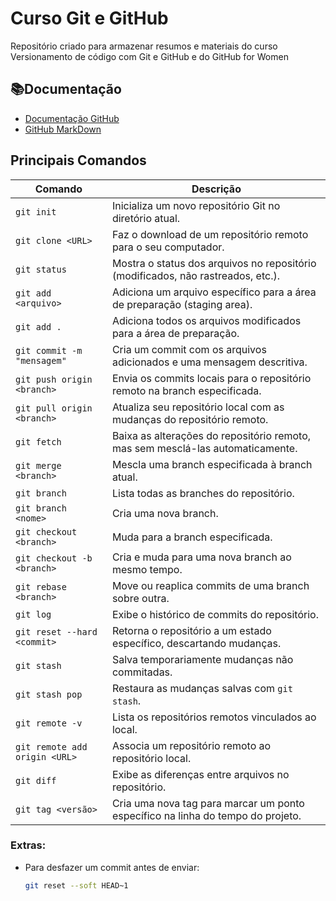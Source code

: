 
# Curso Git e GitHub

Repositório criado para armazenar resumos e materiais do curso Versionamento de código com Git e GitHub e do GitHub for Women

## 📚Documentação

- [Documentação GitHub](https://docs.github.com/pt)
- [GitHub MarkDown](https://docs.github.com/pt/get-started/writing-on-github/getting-started-with-writing-and-formatting-on-github/basic-writing-and-formatting-syntax)

## Principais Comandos

| Comando         | Descrição |
|----------------|-----------|
| `git init`     | Inicializa um novo repositório Git no diretório atual. |
| `git clone <URL>` | Faz o download de um repositório remoto para o seu computador. |
| `git status`   | Mostra o status dos arquivos no repositório (modificados, não rastreados, etc.). |
| `git add <arquivo>` | Adiciona um arquivo específico para a área de preparação (staging area). |
| `git add .`    | Adiciona todos os arquivos modificados para a área de preparação. |
| `git commit -m "mensagem"` | Cria um commit com os arquivos adicionados e uma mensagem descritiva. |
| `git push origin <branch>` | Envia os commits locais para o repositório remoto na branch especificada. |
| `git pull origin <branch>` | Atualiza seu repositório local com as mudanças do repositório remoto. |
| `git fetch`    | Baixa as alterações do repositório remoto, mas sem mesclá-las automaticamente. |
| `git merge <branch>` | Mescla uma branch especificada à branch atual. |
| `git branch`   | Lista todas as branches do repositório. |
| `git branch <nome>` | Cria uma nova branch. |
| `git checkout <branch>` | Muda para a branch especificada. |
| `git checkout -b <branch>` | Cria e muda para uma nova branch ao mesmo tempo. |
| `git rebase <branch>` | Move ou reaplica commits de uma branch sobre outra. |
| `git log`      | Exibe o histórico de commits do repositório. |
| `git reset --hard <commit>` | Retorna o repositório a um estado específico, descartando mudanças. |
| `git stash`    | Salva temporariamente mudanças não commitadas. |
| `git stash pop` | Restaura as mudanças salvas com `git stash`. |
| `git remote -v` | Lista os repositórios remotos vinculados ao local. |
| `git remote add origin <URL>` | Associa um repositório remoto ao repositório local. |
| `git diff`     | Exibe as diferenças entre arquivos no repositório. |
| `git tag <versão>` | Cria uma nova tag para marcar um ponto específico na linha do tempo do projeto. |

### Extras:
- Para desfazer um commit antes de enviar:  
  ```bash
  git reset --soft HEAD~1
